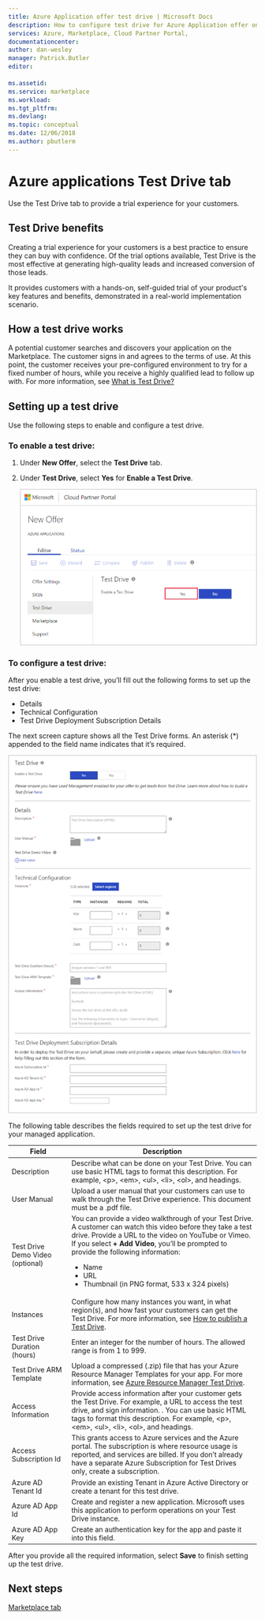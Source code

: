 ```yaml
---
title: Azure Application offer test drive | Microsoft Docs
description: How to configure test drive for Azure Application offer on the Azure Marketplace.
services: Azure, Marketplace, Cloud Partner Portal, 
documentationcenter:
author: dan-wesley
manager: Patrick.Butler  
editor:

ms.assetid: 
ms.service: marketplace
ms.workload: 
ms.tgt_pltfrm: 
ms.devlang: 
ms.topic: conceptual
ms.date: 12/06/2018
ms.author: pbutlerm
---
```


# Azure applications Test Drive tab

Use the Test Drive tab to provide a trial experience for your customers.

## Test Drive benefits

Creating a trial experience for your customers is a best practice to ensure they can buy with confidence. Of the trial options available, Test Drive is the most effective at generating high-quality leads and increased conversion of those leads.

It provides customers with a hands-on, self-guided trial of your product's key features and benefits, demonstrated in a real-world implementation scenario.

## How a test drive works

A potential customer searches and discovers your application on the Marketplace. The customer signs in and agrees to the terms of use. At this point, the customer receives your pre-configured environment to try for a fixed number of hours, while you receive a highly qualified lead to follow up with. For more information, see [What is Test Drive?](https://docs.microsoft.com/azure/marketplace/cloud-partner-portal-orig/what-is-test-drive)

## Setting up a test drive

Use the following steps to enable and configure a test drive.

### To enable a test drive:

1. Under **New Offer**, select the **Test Drive** tab.
2. Under **Test Drive**, select **Yes** for **Enable a Test Drive**.

   ![Enable a test drive](./media/managed-app-enable-testdrive.png)

### To configure a test drive:

After you enable a test drive,  you’ll fill out the following forms to set up the test drive:
  
 - Details
 - Technical Configuration
 - Test Drive Deployment Subscription Details

The next screen capture shows all the Test Drive forms. An asterisk (*) appended to the field name indicates that it’s required. 

![Configure a test drive](./media/managed-app-configure-testdrive.png)

The following table describes the fields required to set up the test drive for your managed application.

|    **Field**       |  **Description**  |
|  ---------------   |  ---------------  |
|      Description              |   Describe what can be done on your Test Drive. You can use basic HTML tags to format this description. For example, &lt;p&gt;, &lt;em&gt;, &lt;ul&gt;, &lt;li&gt;, &lt;ol&gt;, and headings.                |
|    User Manual                |     Upload a user manual that your customers can use to walk through the Test Drive experience. This document must be a .pdf file.              |
|         Test Drive Demo Video (optional)           |       You can provide a video walkthrough of your Test Drive. A customer can watch this video before they take a test drive. Provide a URL to the video on YouTube or Vimeo. If you select **+ Add Video**, you’ll be prompted to provide the following information:<ul><li>Name</li><li>URL</li><li>Thumbnail (in PNG format, 533 x 324 pixels)</li></ul>            |
|       Instances             |        Configure how many instances you want, in what region(s), and how fast your customers can get the Test Drive. For more information, see [How to publish a Test Drive](https://docs.microsoft.com/azure/marketplace/cloud-partner-portal-orig/azure-resource-manager-test-drive#how-to-publish-a-test-drive).           |
|       Test Drive Duration (hours)             |       Enter an integer for the number of hours. The allowed range is from 1 to 999.            |
|        Test Drive ARM Template            |        Upload a compressed (.zip) file that has your Azure Resource Manager Templates for your app. For more information, see [Azure Resource Manager Test Drive](https://docs.microsoft.com/azure/marketplace/cloud-partner-portal-orig/azure-resource-manager-test-drive).            |
|        Access Information            |         Provide access information after your customer gets the Test Drive. For example, a URL to access the test drive, and sign information. . You can use basic HTML tags to format this description. For example, &lt;p&gt;, &lt;em&gt;, &lt;ul&gt;, &lt;li&gt;, &lt;ol&gt;, and headings.          |
|       Access Subscription Id             |       This grants access to Azure services and the Azure portal. The subscription is where resource usage is reported, and services are billed. If you don’t already have a separate Azure Subscription for Test Drives only, create a subscription.             |
|          Azure AD Tenant Id          |        Provide an existing Tenant in Azure Active Directory or create a tenant for this test drive.           |
|         Azure AD App Id           |       Create and register a new application. Microsoft uses this application to perform operations on your Test Drive instance.            |
|          Azure AD App Key          |         Create an authentication key for the app and paste it into this field.          |

After you provide all the required information, select **Save** to finish setting up the test drive.

## Next steps

[Marketplace tab](./cpp-marketplace-tab.md)